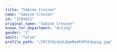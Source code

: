 ```yaml
---
title: "Sabine Crossen"
name: "Sabine Crossen"
id: "1193021"
original_name: "Sabine Crossen"
known_for_department: "Acting"
gender: "1"
adult: "false"
profile_path: "/29l3YVLVaSLQqkMy4FHfU1dupig.jpg"
---
```

